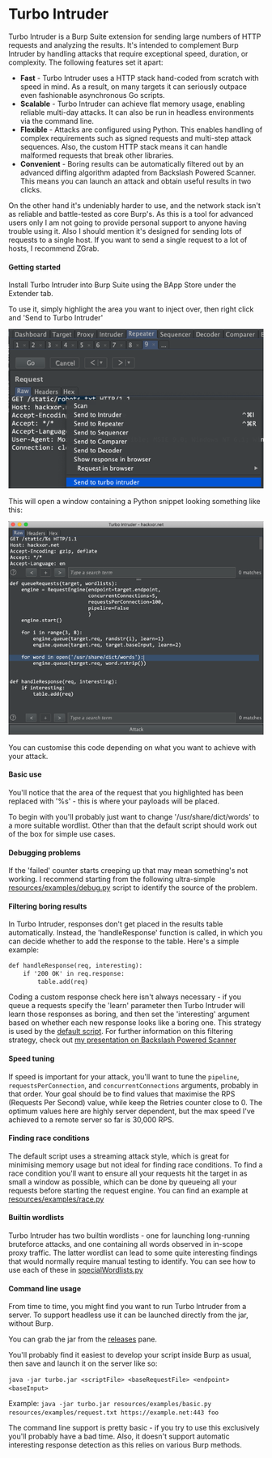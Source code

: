 # Turbo Intruder

Turbo Intruder is a Burp Suite extension for sending large numbers of HTTP requests and analyzing the results. It's intended to complement Burp Intruder by handling attacks that require exceptional speed, duration, or complexity. The following features set it apart:

- **Fast** - Turbo Intruder uses a HTTP stack hand-coded from scratch with speed in mind. As a result, on many targets it can seriously outpace even fashionable asynchronous Go scripts.
- **Scalable** - Turbo Intruder can achieve flat memory usage, enabling reliable multi-day attacks. It can also be run in headless environments via the command line.
- **Flexible** - Attacks are configured using Python. This enables handling of complex requirements such as signed requests and multi-step attack sequences. Also, the custom HTTP stack means it can handle malformed requests that break other libraries.
- **Convenient** - Boring results can be automatically filtered out by an advanced diffing algorithm adapted from Backslash Powered Scanner. This means you can launch an attack and obtain useful results in two clicks.

On the other hand it's undeniably harder to use, and the network stack isn't as reliable and battle-tested as core Burp's. As this is a tool for advanced users only I am not going to provide personal support to anyone having trouble using it. Also I should mention it's designed for sending lots of requests to a single host. If you want to send a single request to a lot of hosts, I recommend ZGrab.

#### Getting started

Install Turbo Intruder into Burp Suite using the BApp Store under the Extender tab.

To use it, simply highlight the area you want to inject over, then right click and 'Send to Turbo Intruder'

![hover](images/hover.png)

This will open a window containing a Python snippet looking something like this:

![customise](images/turbowindow.png)

You can customise this code depending on what you want to achieve with your attack.

#### Basic use

You'll notice that the area of the request that you highlighted has been replaced with '%s' - this is where your payloads will be placed.

To begin with you'll probably just want to change '/usr/share/dict/words' to a more suitable wordlist. Other than that the default script should work out of the box for simple use cases.

#### Debugging problems

If the 'failed' counter starts creeping up that may mean something's not working. I recommend starting from the following ultra-simple [resources/examples/debug.py](https://github.com/PortSwigger/turbo-intruder/blob/master/resources/examples/debug.py) script to identify the source of the problem.

#### Filtering boring results

In Turbo Intruder, responses don't get placed in the results table automatically. Instead, the 'handleResponse' function is called, in which you can decide whether to add the response to the table. Here's a simple example:
```
def handleResponse(req, interesting):
    if '200 OK' in req.response:
        table.add(req)
````

Coding a custom response check here isn't always necessary - if you queue a requests specify the 'learn' parameter then Turbo Intruder will learn those responses as boring, and then set the 'interesting' argument based on whether each new response looks like a boring one. This strategy is used by the [default script](https://github.com/PortSwigger/turbo-intruder/blob/master/resources/examples/default.py). For further information on this filtering strategy, check out [my presentation on Backslash Powered Scanner](https://www.youtube.com/watch?v=EPmjl7q1-n4&list=PLuUtcRxSUZUpv2An-RNhjuZSJ5fjY7ghe&index=3)

#### Speed tuning

If speed is important for your attack, you'll want to tune the `pipeline`, `requestsPerConnection`, and `concurrentConnections` arguments, probably in that order. Your goal should be to find values that maximise the RPS (Requests Per Second) value, while keep the Retries counter close to 0. The optimum values here are highly server dependent, but the max speed I've achieved to a remote server so far is 30,000 RPS.

#### Finding race conditions

The default script uses a streaming attack style, which is great for minimising memory usage but not ideal for finding race conditions. To find a race condition you'll want to ensure all your requests hit the target in as small a window as possible, which can be done by queueing all your requests before starting the request engine. You can find an example at [resources/examples/race.py](https://github.com/PortSwigger/turbo-intruder/blob/master/resources/examples/race.py)

#### Builtin wordlists

Turbo Intruder has two builtin wordlists - one for launching long-running bruteforce attacks, and one containing all words observed in in-scope proxy traffic. The latter wordlist can lead to some quite interesting findings that would normally require manual testing to identify. You can see how to use each of these in [specialWordlists.py](https://github.com/PortSwigger/turbo-intruder/blob/master/resources/examples/specialWordlists.py)

#### Command line usage

From time to time, you might find you want to run Turbo Intruder from a server. To support headless use it can be launched directly from the jar, without Burp.

You can grab the jar from the [releases](https://github.com/PortSwigger/turbo-intruder/releases) pane.

You'll probably find it easiest to develop your script inside Burp as usual, then save and launch it on the server like so:

`java -jar turbo.jar <scriptFile> <baseRequestFile> <endpoint> <baseInput>`

Example: `java -jar turbo.jar resources/examples/basic.py resources/examples/request.txt https://example.net:443 foo`

The command line support is pretty basic - if you try to use this exclusively you'll probably have a bad time. Also, it doesn't support automatic interesting response detection as this relies on various Burp methods.
